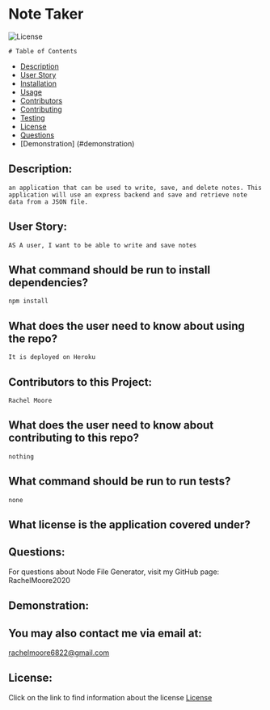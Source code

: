 # Note Taker

  ![License](https://img.shields.io/badge/License--blue.svg "License Badge")
  


    # Table of Contents

* [Description](#description)
* [User Story](#user-story)
* [Installation](#what-command-should-be-run-to-install-dependencies)
* [Usage](#what-does-the-user-need-to-know-about-using-the-repo)
* [Contributors](#contributors-to-this-project)
* [Contributing](#what-does-the-user-need-to-know-about-contributing-to-this-repo)
* [Testing](#what-command-should-be-run-to-run-tests)
* [License](#what-license-is-the-application-covered-under)
* [Questions](#questions)
* [Demonstration] (#demonstration)
    

## Description:
    an application that can be used to write, save, and delete notes. This application will use an express backend and save and retrieve note data from a JSON file.

## User Story:
    AS A user, I want to be able to write and save notes

## What command should be run to install dependencies?
    npm install

## What does the user need to know about using the repo?
    It is deployed on Heroku

## Contributors to this Project:
    Rachel Moore

## What does the user need to know about contributing to this repo?
    nothing

## What command should be run to run tests?
    none

## What license is the application covered under?
    

## Questions:
For questions about Node File Generator, visit my GitHub page:
    RachelMoore2020
    
## Demonstration:
    
  
  ## You may also contact me via email at:
  rachelmoore6822@gmail.com
  
  ## License:
  Click on the link to find information about the license
  [License](https://opensource.org/licenses/)
